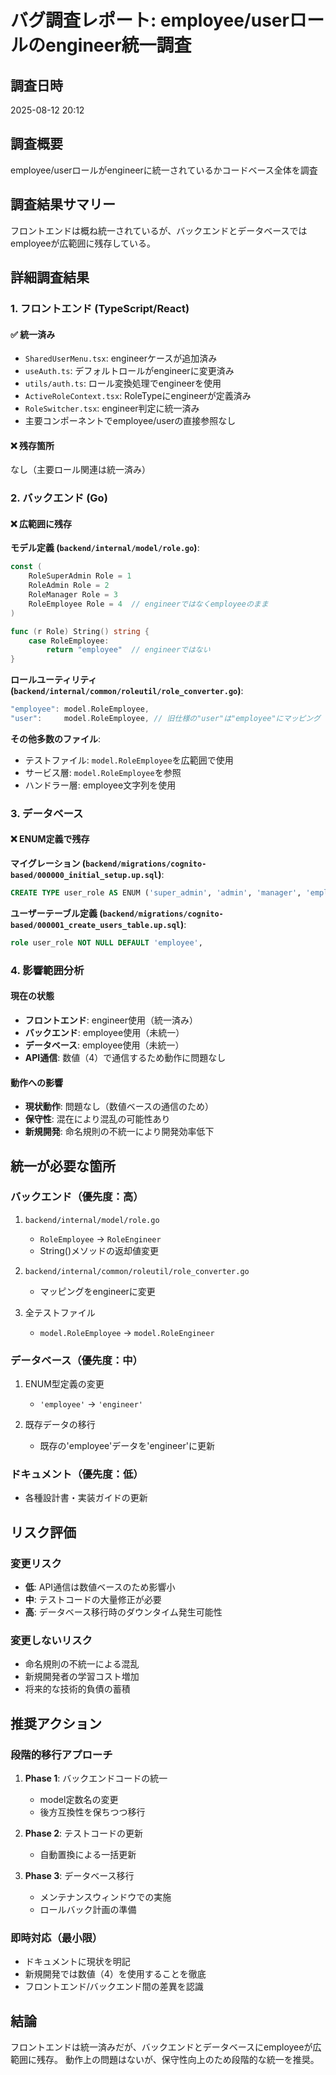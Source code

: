 # バグ調査レポート: employee/userロールのengineer統一調査

## 調査日時
2025-08-12 20:12

## 調査概要
employee/userロールがengineerに統一されているかコードベース全体を調査

## 調査結果サマリー
フロントエンドは概ね統一されているが、バックエンドとデータベースではemployeeが広範囲に残存している。

## 詳細調査結果

### 1. フロントエンド (TypeScript/React)

#### ✅ 統一済み
- `SharedUserMenu.tsx`: engineerケースが追加済み
- `useAuth.ts`: デフォルトロールがengineerに変更済み
- `utils/auth.ts`: ロール変換処理でengineerを使用
- `ActiveRoleContext.tsx`: RoleTypeにengineerが定義済み
- `RoleSwitcher.tsx`: engineer判定に統一済み
- 主要コンポーネントでemployee/userの直接参照なし

#### ❌ 残存箇所
なし（主要ロール関連は統一済み）

### 2. バックエンド (Go)

#### ❌ 広範囲に残存
**モデル定義 (`backend/internal/model/role.go`)**:
```go
const (
    RoleSuperAdmin Role = 1
    RoleAdmin Role = 2
    RoleManager Role = 3
    RoleEmployee Role = 4  // engineerではなくemployeeのまま
)

func (r Role) String() string {
    case RoleEmployee:
        return "employee"  // engineerではない
}
```

**ロールユーティリティ (`backend/internal/common/roleutil/role_converter.go`)**:
```go
"employee": model.RoleEmployee,
"user":     model.RoleEmployee, // 旧仕様の"user"は"employee"にマッピング
```

**その他多数のファイル**:
- テストファイル: `model.RoleEmployee`を広範囲で使用
- サービス層: `model.RoleEmployee`を参照
- ハンドラー層: employee文字列を使用

### 3. データベース

#### ❌ ENUM定義で残存
**マイグレーション (`backend/migrations/cognito-based/000000_initial_setup.up.sql`)**:
```sql
CREATE TYPE user_role AS ENUM ('super_admin', 'admin', 'manager', 'employee');
```

**ユーザーテーブル定義 (`backend/migrations/cognito-based/000001_create_users_table.up.sql`)**:
```sql
role user_role NOT NULL DEFAULT 'employee',
```

### 4. 影響範囲分析

#### 現在の状態
- **フロントエンド**: engineer使用（統一済み）
- **バックエンド**: employee使用（未統一）
- **データベース**: employee使用（未統一）
- **API通信**: 数値（4）で通信するため動作に問題なし

#### 動作への影響
- **現状動作**: 問題なし（数値ベースの通信のため）
- **保守性**: 混在により混乱の可能性あり
- **新規開発**: 命名規則の不統一により開発効率低下

## 統一が必要な箇所

### バックエンド（優先度：高）
1. `backend/internal/model/role.go`
   - `RoleEmployee` → `RoleEngineer`
   - String()メソッドの返却値変更

2. `backend/internal/common/roleutil/role_converter.go`
   - マッピングをengineerに変更

3. 全テストファイル
   - `model.RoleEmployee` → `model.RoleEngineer`

### データベース（優先度：中）
1. ENUM型定義の変更
   - `'employee'` → `'engineer'`
   
2. 既存データの移行
   - 既存の'employee'データを'engineer'に更新

### ドキュメント（優先度：低）
- 各種設計書・実装ガイドの更新

## リスク評価

### 変更リスク
- **低**: API通信は数値ベースのため影響小
- **中**: テストコードの大量修正が必要
- **高**: データベース移行時のダウンタイム発生可能性

### 変更しないリスク
- 命名規則の不統一による混乱
- 新規開発者の学習コスト増加
- 将来的な技術的負債の蓄積

## 推奨アクション

### 段階的移行アプローチ
1. **Phase 1**: バックエンドコードの統一
   - model定数名の変更
   - 後方互換性を保ちつつ移行

2. **Phase 2**: テストコードの更新
   - 自動置換による一括更新

3. **Phase 3**: データベース移行
   - メンテナンスウィンドウでの実施
   - ロールバック計画の準備

### 即時対応（最小限）
- ドキュメントに現状を明記
- 新規開発では数値（4）を使用することを徹底
- フロントエンド/バックエンド間の差異を認識

## 結論
フロントエンドは統一済みだが、バックエンドとデータベースにemployeeが広範囲に残存。
動作上の問題はないが、保守性向上のため段階的な統一を推奨。